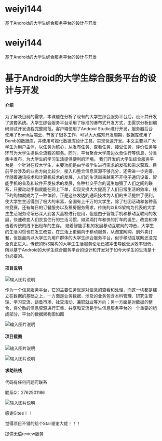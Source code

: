 # weiyi144
基于Android的大学生综合服务平台的设计与开发

# weiyi144
基于Android的大学生综合服务平台的设计与开发

# 基于Android的大学生综合服务平台的设计与开发

#### 介绍

为了解决目前的需求，本课题在分析了现有的大学生综合服务平台后，设计并开发了这套系统。大学生综合服务平台采用了标准的瀑布式开发方式，由需求分析到编码测试开发流程完整规范。客户端使用了Android Studio进行开发，服务器后台使用了Bomb后端云，节省了很多工作，可以大大缩短开发周期，数据库使用了Bomb的数据库，并使用可视化数据库设计工具，实现快速开发。本文主要以广大学生为用户主体，以任务为核心，从发布任务、查看任务、接受任务、评价任务等环节为大学生提供全流程的服务。同时，平台聚合大学周边衣食住行等信息，分类集中发布，为大学生的学习生活提供便利的环境。
我们开发的大学生综合服务平台是一个针对在校大学生，主要功能是由学校学生进行需求的发布和需求获取。目前平台涉及的业务方向比较少，接入和整合信息资源不够充分，还需进一步完善。
伴随着通讯技术和计算机技术的发展，人们的生活越来越离不开电子通讯设备、智能手机的普及和软件开发技术的发展，各种社交平台的诞生加强了人们之间的联系，只要动动手指就能在网上下单，实现交换大大提高了人们日常生活的效率，线下的购物就成为了一种体验。正是这些发达的通讯技术为人们的生活提供了便利，使大学生生活得到了极大的丰富，全国有上千万的大学生，除了社团活动和各种高校竞赛，还有每日的订餐服务以及租房服务需求，传统的以B/S架构为代表的大学生生活服务论坛已深入到各大高校进行应用，但是由于智能手机和移动互联网的发展，快速改变人们衣食住行的生活习惯，如滴滴打车和快的打车的诞生，改变和冲击着传统的线下出租车的生存。
随着智能手机的发展移动互联网的冲击，大学生的生活习惯也在发生改变，在生活上更偏向于移动服务，从淘宝网购，到外卖订餐，但是面向以大学生为用户群体的大学生综合服务平台，似乎移动互联网还没完全真正进入。传统的B/S架构的大学生生活服务论坛已被冲击导致营运效率很低，所以基于Android的大学生综合服务平台的设计和开发对于如今大学生的生活是十分必要的。








#### 项目说明
![输入图片说明](https://images.gitee.com/uploads/images/2021/0128/234808_95839df8_8629036.png "屏幕截图.png")

作为一个信息服务平台，它的主要任务就是对信息的查看和处理，而这一切都是建立在数据的基础之上，一方面是业务数据，涉及的业务包含本科管理、研究生管理、学习交流、跳蚤市场、社交活动、兼职就业等方向；另一方面是对数据的整合，将分散的信息资源进行汇集、共享和交流是学生信息服务平台的一个重要的组成部分，平台的数据架构图如图

![输入图片说明](https://images.gitee.com/uploads/images/2021/0128/234837_1998be97_8629036.png "屏幕截图.png")









#### 项目截图
![输入图片说明](https://images.gitee.com/uploads/images/2021/0128/234846_6ea7ed56_8629036.png "屏幕截图.png")

![输入图片说明](https://images.gitee.com/uploads/images/2021/0128/234855_1cc11163_8629036.png "屏幕截图.png")






#### 求助热线


代码有任何问题可联系

联系Q：2762501186

                            
![输入图片说明](https://images.gitee.com/uploads/images/2020/1119/003728_cd598bb9_4865385.jpeg "微信.jpg")           

感谢Gitee！！  

觉得项目不错的给个Star谢谢大佬！！！

提供无偿review服务
